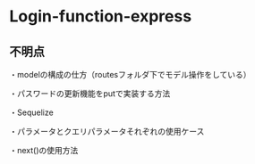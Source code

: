 # Login-function-express

<h2>不明点</h2>
<p>・modelの構成の仕方（routesフォルダ下でモデル操作をしている）</p>
<p>・パスワードの更新機能をputで実装する方法</p>
<p>・Sequelize</p>
<p>・パラメータとクエリパラメータそれぞれの使用ケース</p>
<p>・next()の使用方法</p>
